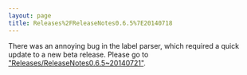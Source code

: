 ```yaml
---
layout: page
title: Releases%2FReleaseNotes0.6.5%7E20140718
---
```



There was an annoying bug in the label parser, which required a quick update to a new beta release. Please go to ["Releases/ReleaseNotes0.6.5~20140721"](./%22Releases/ReleaseNotes0.6.5~20140721%22).
